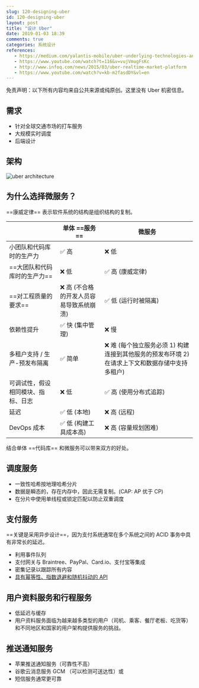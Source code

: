 ```yaml
---
slug: 120-designing-uber
id: 120-designing-uber
layout: post
title: "设计 Uber"
date: 2019-01-03 18:39
comments: true
categories: 系统设计
references:
   - https://medium.com/yalantis-mobile/uber-underlying-technologies-and-how-it-actually-works-526f55b37c6f
   - https://www.youtube.com/watch?t=116&v=vujVmugFsKc
   - http://www.infoq.com/news/2015/03/uber-realtime-market-platform
   - https://www.youtube.com/watch?v=kb-m2fasdDY&vl=en
---
```


免责声明：以下所有内容均来自公共来源或纯原创。这里没有 Uber 机密信息。

## 需求

* 针对全球交通市场的打车服务
* 大规模实时调度
* 后端设计

## 架构

![uber architecture](https://res.cloudinary.com/dohtidfqh/image/upload/v1546574738/web-guiguio/uber-architecture_2.jpg)

## 为什么选择微服务？
==康威定律== 表示软件系统的结构是组织结构的复制。

|  | 单体 ==服务== | 微服务 |
|--- |---  |--- |
|  小团队和代码库时的生产力 | ✅ 高  | ❌ 低 |
|  ==大团队和代码库时的生产力== | ❌ 低  |  ✅ 高 (康威定律) |
| ==对工程质量的要求== | ❌ 高 (不合格的开发人员容易导致系统崩溃) | ✅ 低 (运行时被隔离) |
| 依赖性提升 | ✅ 快 (集中管理) | ❌ 慢 |
| 多租户支持 / 生产-预发布隔离 | ✅ 简单 | ❌ 难 (每个独立服务必须 1) 构建连接到其他服务的预发布环境 2) 在请求上下文和数据存储中支持多租户) |
| 可调试性，假设相同模块、指标、日志 | ❌ 低 |  ✅ 高 (使用分布式追踪) |
| 延迟 |  ✅ 低 (本地) | ❌ 高 (远程) |
| DevOps 成本 | ✅ 低 (构建工具成本高) | ❌ 高 (容量规划困难) |

结合单体 ==代码库== 和微服务可以带来双方的好处。

## 调度服务

* 一致性哈希按地理哈希分片
* 数据是瞬态的，存在内存中，因此无需复制。(CAP: AP 优于 CP)
* 在分片中使用单线程或锁定匹配以防止双重调度

## 支付服务

==关键是采用异步设计==，因为支付系统通常在多个系统之间的 ACID 事务中具有非常长的延迟。

* 利用事件队列
* 支付网关与 Braintree、PayPal、Card.io、支付宝等集成
* 密集记录以跟踪所有内容
* [具有幂等性、指数退避和随机抖动的 API](https://puncsky.com/notes/43-how-to-design-robust-and-predictable-apis-with-idempotency)

## 用户资料服务和行程服务

* 低延迟与缓存
* 用户资料服务面临为越来越多类型的用户（司机、乘客、餐厅老板、吃货等）和不同地区和国家的用户架构提供服务的挑战。

## 推送通知服务

* 苹果推送通知服务（可靠性不高）
* 谷歌云消息服务 GCM （可以检测可送达性）或
* 短信服务通常更可靠